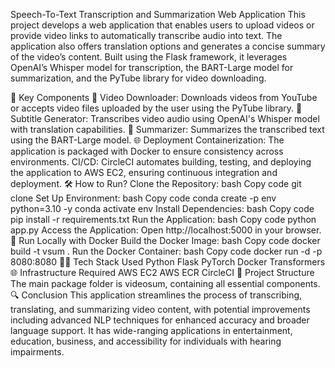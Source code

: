 Speech-To-Text Transcription and Summarization Web Application
This project develops a web application that enables users to upload videos or provide video links to automatically transcribe audio into text. The application also offers translation options and generates a concise summary of the video’s content. Built using the Flask framework, it leverages OpenAI’s Whisper model for transcription, the BART-Large model for summarization, and the PyTube library for video downloading.

🚀 Key Components
🎥 Video Downloader: Downloads videos from YouTube or accepts video files uploaded by the user using the PyTube library.
💬 Subtitle Generator: Transcribes video audio using OpenAI's Whisper model with translation capabilities.
📝 Summarizer: Summarizes the transcribed text using the BART-Large model.
🌐 Deployment
Containerization: The application is packaged with Docker to ensure consistency across environments.
CI/CD: CircleCI automates building, testing, and deploying the application to AWS EC2, ensuring continuous integration and deployment.
🛠️ How to Run?
Clone the Repository:
bash
Copy code
git clone <repository-link>
Set Up Environment:
bash
Copy code
conda create -p env python=3.10 -y
conda activate env
Install Dependencies:
bash
Copy code
pip install -r requirements.txt
Run the Application:
bash
Copy code
python app.py
Access the Application:
Open http://localhost:5000 in your browser.
🐳 Run Locally with Docker
Build the Docker Image:
bash
Copy code
docker build -t vsum .
Run the Docker Container:
bash
Copy code
docker run -d -p 8080:8080 <IMAGEID>
👨‍💻 Tech Stack Used
Python
Flask
PyTorch
Docker
Transformers
🌐 Infrastructure Required
AWS EC2
AWS ECR
CircleCI
📂 Project Structure
The main package folder is videosum, containing all essential components.
🔍 Conclusion
This application streamlines the process of transcribing, translating, and summarizing video content, with potential improvements including advanced NLP techniques for enhanced accuracy and broader language support. It has wide-ranging applications in entertainment, education, business, and accessibility for individuals with hearing impairments.
